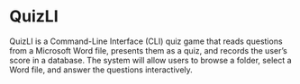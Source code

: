 # QuizLI
QuizLI is a Command-Line Interface (CLI) quiz game that reads questions from a Microsoft Word file, presents them as a quiz, and records the user’s score in a database. The system will allow users to browse a folder, select a Word file, and answer the questions interactively. 
